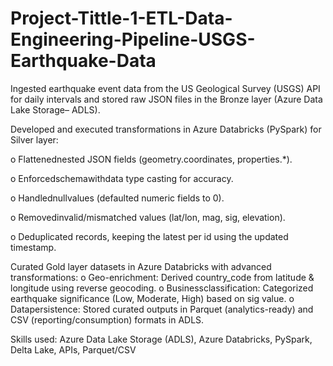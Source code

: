 # Project-Tittle-1-ETL-Data-Engineering-Pipeline-USGS-Earthquake-Data
 Ingested earthquake event data from the US Geological Survey (USGS) API for daily intervals and stored raw JSON files in the
 Bronze layer (Azure Data Lake Storage– ADLS).
 
 Developed and executed transformations in Azure Databricks (PySpark) for Silver layer:
 
 o Flattenednested JSON fields (geometry.coordinates, properties.*).
 
 o Enforcedschemawithdata type casting for accuracy.
 
 o Handlednullvalues (defaulted numeric fields to 0).
 
 o Removedinvalid/mismatched values (lat/lon, mag, sig, elevation).
 
 o Deduplicated records, keeping the latest per id using the updated timestamp.
 
 Curated Gold layer datasets in Azure Databricks with advanced transformations:
 o Geo-enrichment: Derived country_code from latitude & longitude using reverse geocoding.
 o Businessclassification: Categorized earthquake significance (Low, Moderate, High) based on sig value.
 o Datapersistence: Stored curated outputs in Parquet (analytics-ready) and CSV (reporting/consumption) formats in
 ADLS.
 
 Skills used: Azure Data Lake Storage (ADLS), Azure Databricks, PySpark, Delta Lake, APIs, Parquet/CSV

